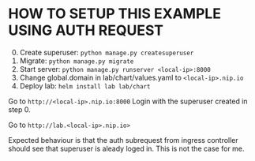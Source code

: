 # HOW TO SETUP THIS EXAMPLE USING AUTH REQUEST

0. Create superuser: `python manage.py createsuperuser`
1. Migrate: `python manage.py migrate`
2. Start server: `python manage.py runserver <local-ip>:8000`
3. Change global.domain in lab/chart/values.yaml to `<local-ip>.nip.io`
4. Deploy lab: `helm install lab lab/chart`

Go to `http://<local-ip>.nip.io:8000` 
Login with the superuser created in step 0.

Go to `http://lab.<local-ip>.nip.io>`

Expected behaviour is that the auth subrequest from ingress controller should see that superuser is aleady loged in.
This is not the case for me.  
